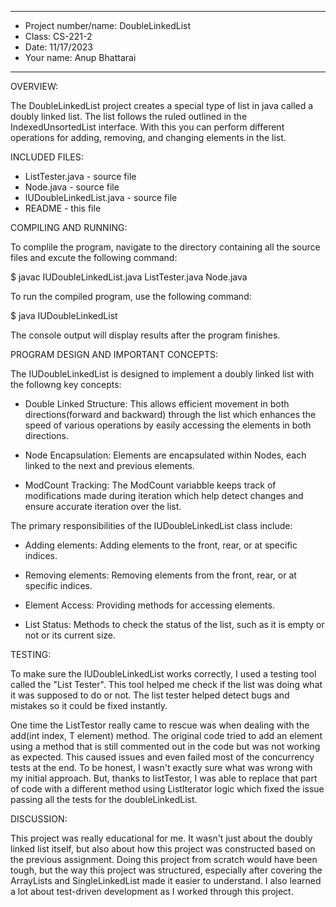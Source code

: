 ****************
* Project number/name: DoubleLinkedList
* Class: CS-221-2
* Date: 11/17/2023
* Your name: Anup Bhattarai
**************** 

OVERVIEW:

 The DoubleLinkedList project creates a special type of list in java called a doubly linked list. The list follows the ruled outlined in the IndexedUnsortedList interface. With this you can perform different operations for adding, removing, and changing elements in the list.


INCLUDED FILES:

 * ListTester.java - source file
 * Node.java - source file
 * IUDoubleLinkedList.java - source file
 * README - this file


COMPILING AND RUNNING:

 To complile the program, navigate to the directory containing all the source files and excute the following command:

 $ javac IUDoubleLinkedList.java ListTester.java Node.java

 To run the compiled program, use the following command:

 $ java IUDoubleLinkedList

 The console output will display results after the program finishes.



PROGRAM DESIGN AND IMPORTANT CONCEPTS:

 The IUDoubleLinkedList is designed to implement a doubly linked list with the followng key concepts:

 - Double Linked Structure:
   This allows efficient movement in both directions(forward and backward) through the list which enhances the speed of various operations by easily accessing the elements in both directions.

 - Node Encapsulation:
   Elements are encapsulated within Nodes, each linked to the next and previous elements.

 - ModCount Tracking:
   The ModCount variabble keeps track of modifications made during iteration which help detect changes and ensure accurate iteration over the list. 

 The primary responsibilities of the IUDoubleLinkedList class include:

 - Adding elements:
    Adding elements to the front, rear, or at specific indices.

 - Removing elements: 
    Removing elements from the front, rear, or at specific indices.

 - Element Access:
    Providing methods for accessing elements.

 - List Status:
    Methods to check the status of the list, such as it is empty or not or its current size.
   

TESTING:

 To make sure the IUDoubleLinkedList works correctly, I used a testing tool called the "List Tester". This tool helped me check if the list was doing what it was supposed to do or not. The list tester helped detect bugs and mistakes so it could be fixed instantly. 

 One time the ListTestor really came to rescue was when dealing with the add(int index, T element) method. The original code tried to add an element using a method that is still commented out in the code but was not working as expected. This caused issues and even failed most of the concurrency tests at the end.
 To be honest, I wasn't exactly sure what was wrong with my initial approach. But, thanks to listTestor, I was able to replace that part of code with a different method using ListIterator logic which fixed the issue passing all the tests for the doubleLinkedList.


DISCUSSION:
 
 This project was really educational for me. It wasn't just about the doubly linked list itself, but also about how this project was constructed based on the previous assignment. Doing this project from scratch would have been tough, but the way this project was structured, especially after covering the ArrayLists and SingleLinkedList made it easier to understand. I also learned a lot about test-driven development as I worked through this project. 